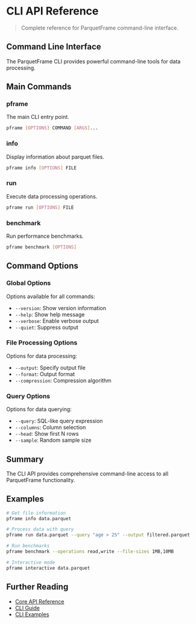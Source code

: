 # CLI API Reference

> Complete reference for ParquetFrame command-line interface.

## Command Line Interface

The ParquetFrame CLI provides powerful command-line tools for data processing.

## Main Commands

### pframe

The main CLI entry point.

```bash
pframe [OPTIONS] COMMAND [ARGS]...
```

### info

Display information about parquet files.

```bash
pframe info [OPTIONS] FILE
```

### run

Execute data processing operations.

```bash
pframe run [OPTIONS] FILE
```

### benchmark

Run performance benchmarks.

```bash
pframe benchmark [OPTIONS]
```

## Command Options

### Global Options

Options available for all commands:
- `--version`: Show version information
- `--help`: Show help message
- `--verbose`: Enable verbose output
- `--quiet`: Suppress output

### File Processing Options

Options for data processing:
- `--output`: Specify output file
- `--format`: Output format
- `--compression`: Compression algorithm

### Query Options

Options for data querying:
- `--query`: SQL-like query expression
- `--columns`: Column selection
- `--head`: Show first N rows
- `--sample`: Random sample size

## Summary

The CLI API provides comprehensive command-line access to all ParquetFrame functionality.

## Examples

```bash
# Get file information
pframe info data.parquet

# Process data with query
pframe run data.parquet --query "age > 25" --output filtered.parquet

# Run benchmarks
pframe benchmark --operations read,write --file-sizes 1MB,10MB

# Interactive mode
pframe interactive data.parquet
```

## Further Reading

- [Core API Reference](core.md)
- [CLI Guide](../../cli/index.md)
- [CLI Examples](../../cli/examples.md)
